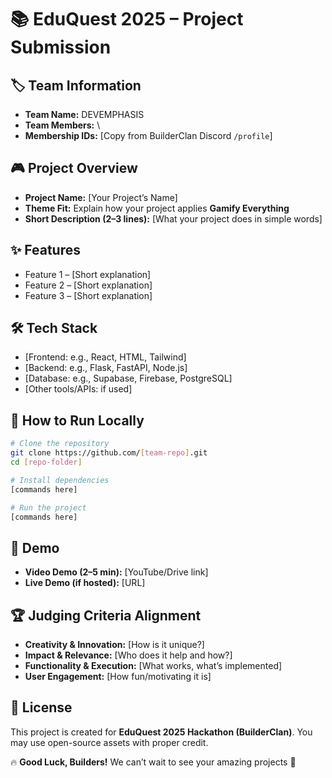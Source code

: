 # 📚 EduQuest 2025 – Project Submission

## 🏷️ Team Information

* **Team Name:** DEVEMPHASIS
* **Team Members:** \
* **Membership IDs:** \[Copy from BuilderClan Discord `/profile`]

## 🎮 Project Overview

* **Project Name:** \[Your Project’s Name]
* **Theme Fit:** Explain how your project applies **Gamify Everything**
* **Short Description (2–3 lines):** \[What your project does in simple words]

## ✨ Features

* Feature 1 – \[Short explanation]
* Feature 2 – \[Short explanation]
* Feature 3 – \[Short explanation]


## 🛠️ Tech Stack

* \[Frontend: e.g., React, HTML, Tailwind]
* \[Backend: e.g., Flask, FastAPI, Node.js]
* \[Database: e.g., Supabase, Firebase, PostgreSQL]
* \[Other tools/APIs: if used]

## 🚀 How to Run Locally

```bash
# Clone the repository
git clone https://github.com/[team-repo].git
cd [repo-folder]

# Install dependencies
[commands here]

# Run the project
[commands here]
```


## 🎥 Demo

* **Video Demo (2–5 min):** \[YouTube/Drive link]
* **Live Demo (if hosted):** \[URL]

## 🏆 Judging Criteria Alignment

* **Creativity & Innovation:** \[How is it unique?]
* **Impact & Relevance:** \[Who does it help and how?]
* **Functionality & Execution:** \[What works, what’s implemented]
* **User Engagement:** \[How fun/motivating it is]

## 📜 License

This project is created for **EduQuest 2025 Hackathon (BuilderClan)**.
You may use open-source assets with proper credit.

🔥 **Good Luck, Builders!**
We can’t wait to see your amazing projects 🚀
